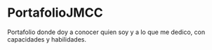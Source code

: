 # PortafolioJMCC
Portafolio donde doy a conocer quien soy y a lo que me dedico, con capacidades y habilidades.

